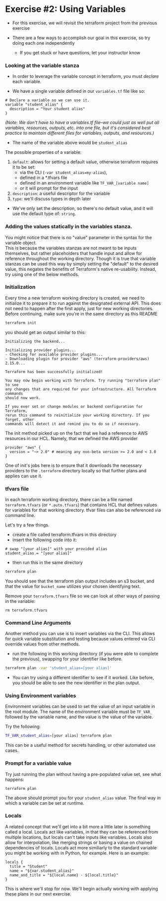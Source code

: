 # Exercise #2: Using Variables

* For this exercise, we will revisit the terraform project from the previous exercise

* There are a few ways to accomplish our goal in this exercise, so try doing each one independently
  * If you get stuck or have questions, let your instructor know

### Looking at the variable stanza

* In order to leverage the variable concept in terraform, you must *declare* each variable.

* We have a single variable defined in our `variables.tf` file like so:

```hcl
# Declare a variable so we can use it.
variable "student_alias" {
  description = "Your student alias"
}
```

<div style="page-break-after: always;"></div>

*(Note: We don't have to have a variables.tf file–we could just as well put all variables, resources, 
outputs, etc. into one file, but it's considered best practice to maintain different files for variables,
outputs, and resources.)*

* The name of the variable above would be `student_alias`

The possible properties of a variable:

1. `default`: allows for setting a default value, otherwise terraform requires it to be set:
    * via the CLI (`-var student_alias=my-alias`), 
    * defined in a *.tfvars file
    * defined in an environment variable like `TF_VAR_[variable name]`
    * or it will prompt for the input
2. `description`: a useful descriptor for the variable
3. `type`: we'll discuss types in depth later

* We've only set the description, so there's no default value, and it will use the default type of: `string`.

<div style="page-break-after: always;"></div>

### Adding the values statically in the variables stanza.

You might notice that there is no "value" parameter in the syntax for the variable object.  
This is because the variables stanzas are not meant to be inputs themselves, but rather placeholders
that handle input and allow for reference throughout the working directory.  Though it is true that
variable stanzas can be used this way by simply setting the "default" to the desired value, this 
negates the benefits of Terraform's native re-usability.  Instead, try using one of the below methods.

<div style="page-break-after: always;"></div>

### Initialization

Every time a new terraform working directory is created, we need to initialize it to prepare it to run against
the designated external API.  This does not need to happen after the first apply, just for new working directories.  
Before continuing, make sure you're in the same directory as this README

```bash
terraform init
```

you should get an output similar to this:

```
Initializing the backend...

Initializing provider plugins...
- Checking for available provider plugins...
- Downloading plugin for provider "aws" (terraform-providers/aws) 2.15.0...

Terraform has been successfully initialized!

You may now begin working with Terraform. Try running "terraform plan" to see
any changes that are required for your infrastructure. All Terraform commands
should now work.

If you ever set or change modules or backend configuration for Terraform,
rerun this command to reinitialize your working directory. If you forget, other
commands will detect it and remind you to do so if necessary.
```

The init method picked up on the fact that we had a reference to AWS resources in our HCL. Namely, that we defined
the AWS provider

```hcl
provider "aws" {
  version = "~> 2.0" # meaning any non-beta version >= 2.0 and < 3.0
}
```

One of init's jobs here is to ensure that it downloads the necessary providers to the `.terraform` directory
locally so that further plans and applies can use it.

### tfvars file

In each terraform working directory, there can be a file named `terraform.tfvars` (or `*.auto.tfvars`) that contains 
HCL that defines values for variables for that working directory.  tfvar files can also be referenced via command line.  

Let's try a few things.

* create a file called terraform.tfvars in this directory
* insert the following code into it:
```hcl
# swap "[your alias]" with your provided alias
student_alias = "[your alias]"
```
* then run this in the same directory
```bash
terraform plan
``` 

You should see that the terraform plan output includes an s3 bucket, and that the value for `bucket_name`
utilizes your chosen identifying text.

Remove your `terraform.tfvars` file so we can look at other ways of passing in the variable:

```
rm terraform.tfvars
```

### Command Line Arguments

Another method you can use is to insert variables via the CLI.  This allows for quick variable substitution and 
testing because values entered via CLI override values from other methods.

* run the following in this working directory (if you were able to complete the previous), swapping for your
identifier like before.

```bash
terraform plan -var 'student_alias=[your alias]'
```

* You can try using a different identifier to see if it worked. Like before, you should be able to see the 
new identifier in the plan output.

### Using Environment variables

Environment variables can be used to set the value of an input variable in the root module. The name of the 
environment variable must be `TF_VAR_` followed by the variable name, and the value is the value of the variable.

Try the following:

```bash
TF_VAR_student_alias=[your alias] terraform plan 
```

This can be a useful method for secrets handling, or other automated use cases.

### Prompt for a variable value

Try just running the plan without having a pre-populated value set, see what happens:

```
terraform plan
```

The above should prompt you for your `student_alias` value. The final way in which a variable can be set at runtime.

### Locals

A related concept that we'll get into a bit more a little later is something called a local. Locals act like variables, 
in that they can be referenced from multiple locations, but locals can't take inputs like variables. Locals also allow for 
interpolation, like merging strings or basing a value on chained dependencies of locals. Locals act more similiarly to
the standard variable you might be working with in Python, for example.  Here is an example:

```hcl
locals {
  title = "Student"
  name = "${var.student_alias}"
  name_and_title = "${local.name} - ${local.title}"
}
```

This is where we'll stop for now. We'll begin actually working with applying these plans in our next exercise.

